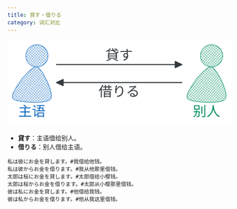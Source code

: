 ```yaml
---
title: 貸す・借りる
category: 词汇对比
---
```


![kasu-kariru](/static/imgs/japanese-kasu-kariru.svg)

- **貸す**：主语借给别人。
- **借りる**：别人借给主语。

```example
私は彼にお金を貸します。#我借给他钱。
私は彼からお金を借ります。#我从他那里借钱。
太郎は桜にお金を貸します。#太郎借给小樱钱。
太郎は桜からお金を借ります。#太郎从小樱那里借钱。
彼は私にお金を貸します。#他借给我钱。
彼は私からお金を借ります。#他从我这里借钱。
```
